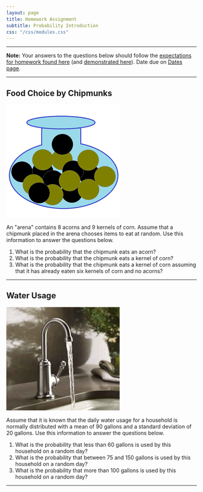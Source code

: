 ```yaml
---
layout: page
title: Homework Assignment
subtitle: Probability Introduction
css: "/css/modules.css"
---
```


----

<div class="alert alert-warning">
<strong>Note:</strong> Your answers to the questions below should follow the <a href="../../resources/hwformat" target="_blank">expectations for homework found here</a> (and <a href="../../resources/FAQ/FAQs/HWFormat_Example.pdf" target="_blank">demonstrated here</a>). Date due on <a href="../../resources/Dates-Current.html" target="_blank">Dates page</a>.
</div>

----

## Food Choice by Chipmunks
<img src="../zimgs/urn.png" alt="Urn" class="img-right">

An "arena" contains 8 acorns and 9 kernels of corn. Assume that a chipmunk placed in the arena chooses items to eat at random. Use this information to answer the questions below.

1. What is the probability that the chipmunk eats an acorn?
1. What is the probability that the chipmunk eats a kernel of corn?
1. What is the probability that the chipmunk eats a kernel of corn assuming that it has already eaten six kernels of corn and no acorns?

----

## Water Usage
<img src="../zimgs/faucet-water-usage.png" alt="Faucet" class="img-right">

Assume that it is known that the daily water usage for a household is normally distributed with a mean of 90 gallons and a standard deviation of 20 gallons. Use this information to answer the questions below.

1. What is the probability that less than 60 gallons is used by this household on a random day?
1. What is the probability that between 75 and 150 gallons is used by this household on a random day?
1. What is the probability that more than 100 gallons is used by this household on a random day?

----
